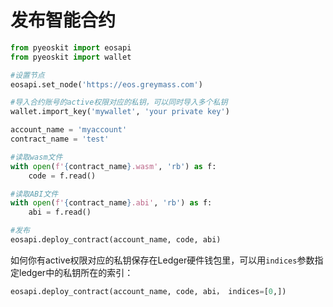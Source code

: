 # 发布智能合约

```python
from pyeoskit import eosapi
from pyeoskit import wallet

#设置节点
eosapi.set_node('https://eos.greymass.com')

#导入合约账号的active权限对应的私钥，可以同时导入多个私钥
wallet.import_key('mywallet', 'your private key')

account_name = 'myaccount'
contract_name = 'test'

#读取wasm文件
with open(f'{contract_name}.wasm', 'rb') as f:
    code = f.read()

#读取ABI文件
with open(f'{contract_name}.abi', 'rb') as f:
    abi = f.read()

#发布
eosapi.deploy_contract(account_name, code, abi)
```

如何你有active权限对应的私钥保存在Ledger硬件钱包里，可以用`indices`参数指定ledger中的私钥所在的索引：

```python
eosapi.deploy_contract(account_name, code, abi， indices=[0,])
```
